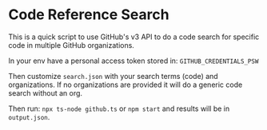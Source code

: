 # Code Reference Search

This is a quick script to use GitHub's v3 API to do a code search for specific code in multiple GitHub organizations.

In your env have a personal access token stored in: `GITHUB_CREDENTIALS_PSW`

Then customize `search.json` with your search terms (code) and organizations.  If no organizations are provided it will do a generic code search without an org.

Then run: `npx ts-node github.ts` or `npm start` and results will be in `output.json`.
